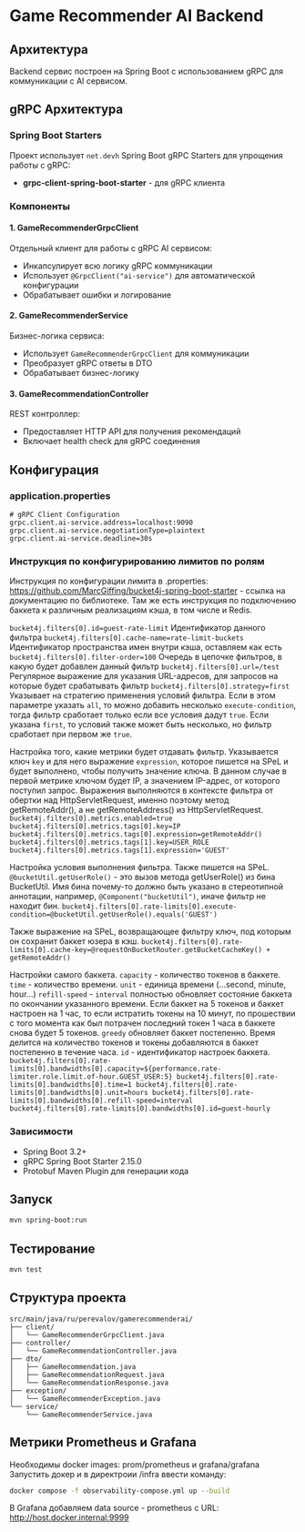 # Game Recommender AI Backend

## Архитектура

Backend сервис построен на Spring Boot с использованием gRPC для коммуникации с AI сервисом.

## gRPC Архитектура

### Spring Boot Starters
Проект использует `net.devh` Spring Boot gRPC Starters для упрощения работы с gRPC:

- **grpc-client-spring-boot-starter** - для gRPC клиента

### Компоненты

#### 1. GameRecommenderGrpcClient
Отдельный клиент для работы с gRPC AI сервисом:
- Инкапсулирует всю логику gRPC коммуникации
- Использует `@GrpcClient("ai-service")` для автоматической конфигурации
- Обрабатывает ошибки и логирование

#### 2. GameRecommenderService
Бизнес-логика сервиса:
- Использует `GameRecommenderGrpcClient` для коммуникации
- Преобразует gRPC ответы в DTO
- Обрабатывает бизнес-логику

#### 3. GameRecommendationController
REST контроллер:
- Предоставляет HTTP API для получения рекомендаций
- Включает health check для gRPC соединения

## Конфигурация

### application.properties
```properties
# gRPC Client Configuration
grpc.client.ai-service.address=localhost:9090
grpc.client.ai-service.negotiationType=plaintext
grpc.client.ai-service.deadline=30s
```

### Инструкция по конфигурированию лимитов по ролям

Инструкция по конфигурации лимита в .properties:
https://github.com/MarcGiffing/bucket4j-spring-boot-starter - ссылка на документацию по библиотеке.
Там же есть инструкция по подключению баккета к различным реализациям кэша, в том числе и Redis.

`bucket4j.filters[0].id=guest-rate-limit` Идентификатор данного фильтра
`bucket4j.filters[0].cache-name=rate-limit-buckets` Идентификатор пространства имен внутри кэша, оставляем как есть
`bucket4j.filters[0].filter-order=100` Очередь в цепочке фильтров, в какую будет добавлен данный фильтр
`bucket4j.filters[0].url=/test` Регулярное выражение для указания URL-адресов, для запросов на которые будет срабатывать фильтр
`bucket4j.filters[0].strategy=first` Указывает на стратегию применения условий фильтра. Если в этом параметре указать `all`,
то можно добавить несколько `execute-condition`, тогда фильтр сработает только если все условия дадут `true`. Если указана `first`,
то условий также может быть несколько, но фильтр сработает при первом же `true`.

Настройка того, какие метрики будет отдавать фильтр. Указывается ключ `key` и для него выражение `expression`,
которое пишется на SPeL и будет выполнено, чтобы получить значение ключа.
В данном случае в первой метрике ключом будет IP, а значением IP-адрес, от которого поступил запрос.
Выражения выполняются в контексте фильтра от обертки над HttpServletRequest, именно поэтому
метод getRemoteAddr(), а не getRemoteAddress() из HttpServletRequest.
`bucket4j.filters[0].metrics.enabled=true
bucket4j.filters[0].metrics.tags[0].key=IP
bucket4j.filters[0].metrics.tags[0].expression=getRemoteAddr()
bucket4j.filters[0].metrics.tags[1].key=USER_ROLE
bucket4j.filters[0].metrics.tags[1].expression='GUEST'`

Настройка условия выполнения фильтра. Также пишется на SPeL.
`@bucketUtil.getUserRole()` - это вызов метода getUserRole() из бина BucketUtil.
Имя бина почему-то должно быть указано в стереотипной аннотации,
например, `@Component("bucketUtil")`, иначе фильтр не находит бин.
`bucket4j.filters[0].rate-limits[0].execute-condition=@bucketUtil.getUserRole().equals('GUEST')`

Также выражение на SPeL, возвращающее фильтру ключ, под которым он сохранит баккет юзера в кэш.
`bucket4j.filters[0].rate-limits[0].cache-key=@requestOnBucketRouter.getBucketCacheKey() + getRemoteAddr()`

Настройки самого баккета.
`capacity` - количество токенов в баккете.
`time` - количество времени.
`unit` - единица времени (...second, minute, hour...)
`refill-speed` - `interval` полностью обновляет состояние баккета по окончании указанного времени.
    Если баккет на 5 токенов и баккет настроен на 1 час, то если истратить токены на 10 минут,
    по прошествии с того момента как был потрачен последний токен 1 часа в баккете снова будет 5 токенов.
    `greedy` обновляет баккет постепенно. Время делится на количество токенов
    и токены добавляются в баккет постепенно в течение часа.
`id` - идентификатор настроек баккета. 
`bucket4j.filters[0].rate-limits[0].bandwidths[0].capacity=${performance.rate-limiter.role.limit.of-hour.GUEST_USER:5}
bucket4j.filters[0].rate-limits[0].bandwidths[0].time=1
bucket4j.filters[0].rate-limits[0].bandwidths[0].unit=hours
bucket4j.filters[0].rate-limits[0].bandwidths[0].refill-speed=interval
bucket4j.filters[0].rate-limits[0].bandwidths[0].id=guest-hourly`

### Зависимости
- Spring Boot 3.2+
- gRPC Spring Boot Starter 2.15.0
- Protobuf Maven Plugin для генерации кода

## Запуск

```bash
mvn spring-boot:run
```

## Тестирование

```bash
mvn test
```

## Структура проекта

```
src/main/java/ru/perevalov/gamerecommenderai/
├── client/
│   └── GameRecommenderGrpcClient.java
├── controller/
│   └── GameRecommendationController.java
├── dto/
│   ├── GameRecommendation.java
│   ├── GameRecommendationRequest.java
│   └── GameRecommendationResponse.java
├── exception/
│   └── GameRecommenderException.java
└── service/
    └── GameRecommenderService.java
``` 

## Метрики Prometheus и Grafana

Необходимы docker images: prom/prometheus и grafana/grafana
Запустить докер и в директроии /infra ввести команду:
```bash
docker compose -f observability-compose.yml up --build
```

В Grafana добавляем data source - prometheus с URL: http://host.docker.internal:9999
